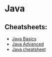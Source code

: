 # Java

## Cheatsheets:

- [Java Basics](./java.pdf)
- [Java Advanced](./java_complete.pdf)
- [Java cheatsheet](https://overapi.com/java)